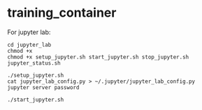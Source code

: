# training_container

For jupyter lab:
```shell
cd jupyter_lab
chmod +x 
chmod +x setup_jupyter.sh start_jupyter.sh stop_jupyter.sh jupyter_status.sh
```
```shell
./setup_jupyter.sh
cat jupyter_lab_config.py > ~/.jupyter/jupyter_lab_config.py
jupyter server password
```
```shell
./start_jupyter.sh
```